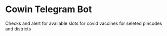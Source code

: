# Cowin Telegram Bot
Checks and alert for available slots for covid vaccines for seleted pincodes and districts


